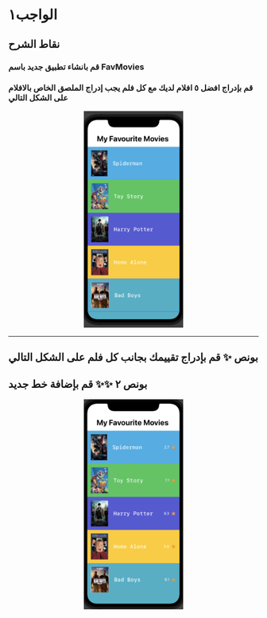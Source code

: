 # الواجب١
## نقاط الشرح


### قم بانشاء تطبيق جديد باسم FavMovies

### قم بإدراج افضل ٥ افلام لديك مع كل فلم يجب إدراج الملصق الخاص بالافلام على الشكل التالي

<p align="center">
<img src="/hw1.png" width="200" alt="alt_text" title="image_tooltip">
</p>


---


## بونص ✨ قم بإدراج تقييمك بجانب كل فلم على الشكل التالي 

## بونص ٢ ✨✨ قم بإضافة خط جديد


<p align="center">
<img src="/hw1-bonus.png" width="200" alt="alt_text" title="image_tooltip">
</p>
